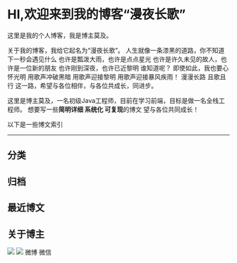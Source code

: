 # HI,欢迎来到我的博客“漫夜长歌”

这里是我的个人博客，我是博主莫及。

关于我的博客，我给它起名为“漫夜长歌”。
人生就像一条漆黑的道路，你不知道下一秒会遇见什么
也许是瓢泼大雨，也许是点点星光
也许是许久未见的故人，也许是一位新的朋友
也许刚到深夜，也许已近黎明
谁知道呢？
即使如此，我也要心怀光明
用歌声冲破黑暗
用歌声迎接黎明
用歌声迎接暴风疾雨！
漫漫长路 且歌且行
这一路，希望与各位相伴，与各位共成长，同进步。

这里是博主莫及，一名初级Java工程师，目前在学习前端，目标是做一名全栈工程师。
想要写一些**简明详细 系统化 可复现**的博文
望与各位共同成长！

以下是一些博文索引

---
## 分类


## 归档

## 最近博文

## 关于博主

![](https://media.mychangee.com/img/20201025115140.png!nomark)   ![](https://media.mychangee.com/img/20201025115317.jpg!nomark)
                   微博                                            微信